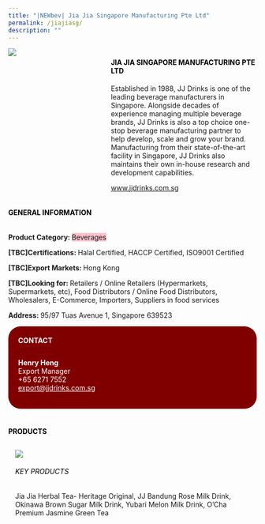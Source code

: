 ```yaml
---
title: "|NEWbev| Jia Jia Singapore Manufacturing Pte Ltd"
permalink: /jiajiasg/
description: ""
---
```

<head>
	<div class="flex-paragraph">
		<!--hi there! this is a comment and will provide you with instructional guides-->
		<!--insert booth number here!-->
		<p style="text-transform: uppercase"></p></div>
			<div class="flex-container" style="display: flex; flex-wrap: wrap;">
				<!--insert DOWNLOAD link of company logo between the " marks!-->
			<div class="card sgds" style="flex: 1 1 40%; display: block;"><img src="https://doc-14-3s-docs.googleusercontent.com/docs/securesc/69isnljd6u5lkd2esi0uo09d7a1dfqf2/3sged0dqu80b1ef1p9i5p7nkqvrq5dpo/1676206575000/12105796777324072886/12105796777324072886/1W6a2d8mwJYcl-ge39nk1C4bawIacyNSA?e=download&ax=AB85Z1AnNxaQyWXYuJDAKd8N4ZRthUdTn8NGCD89DvlKhHEop28vHQjTGAKIBZH4i05qrelIGC2Uksa5PAEgdZsWH5QzuXMztXn8iIW6pha_-YkEOpgnTC3UmkqPGmqx1GAM-hOKGLlsSdFvlnkdcBzm7M5PgdjtoRXezd1YXDsr4xC3Bd-Vny1mJxoPtnMYxudNlb1gV9ADbozOLEKWIjNoJpuSQnj4OloiFttBlMh1Y1m2PQ-0PWeJtT0RdNfOwuOMzJpYEm5-XEIm9LbK9pSmHeAqKAROXbuazH72WkzPUxKED1_Qu0yeW-c-pCBhD6JMgsPlPeSPbwivJTfz_zszs-nI3ZJd_otFRGYIcEopq4zdnWEnbS96lVH1KgllpLDmHLdQGEtzRqT6Bm4JdVJIobfywZByD5UEn5P358r7meFIeRLakddatiEqpBoGi8vXKm6WvLDzAEmbRylJuQE9fs2sj81luWTpYFEJ1wrpsf7qMatoAYdCSZ5zBLR_mvUdEgJgQ1rjeEpP3CKsHbHHaXTk68LquTy2VTbXvokj_kB__Jos2HP3581cbgXECrQkmKZfH2dpOTutjRoh5t2eQJKfQqE8_gRTx_TwRMpeaImt2x7FIczF0zjbBb6e9L1KM5ELdrCetLXGBCKin9FdUavE10HFT37qJVzfg14H7YST1wx9jBnM7nJXkNux9tpxoSnkdSHKkB4pAfiQq2aacZd3xAkFsq25VZTrpJs66-Y5f9Fq4QXXFkB-CqA_i3D1HEASv_wG792aFRs_nKXAlNUgiwxJLZz_nAJp0ThC9Z5ZBjQamHsfwWfvJm4KCS9CFyEvdP4z8XDkNO7uULWeafMJZr3yoh7inWJn9NWig99SoisVTZnFSjg-teOnuN1jKQa9822_-EAyXXEwI1hxHRLMmM7e86zMI6M&uuid=51177654-7cd5-42a2-a44a-f06f06098cdd&authuser=0"></div>
	<div class="card-sgds" style="flex: 1 1 58%; display: block; margin-left: 3px">
		<h4 style="text-transform: uppercase; color: black;"><!--insert the exhibitor's name between the <b> tags here--><b>Jia Jia Singapore Manufacturing Pte Ltd</b></h4><!--insert the exhibitor's description between the <p> tags here-->
		<p>Established in 1988, JJ Drinks is one of the leading beverage
manufacturers in Singapore. Alongside decades of experience
managing multiple beverage brands, JJ Drinks is also a top choice
one-stop beverage manufacturing partner to help develop, scale and
grow your brand. Manufacturing from their state-of-the-art facility in
Singapore, JJ Drinks also maintains their own in-house research and
development capabilities.</p>
		<!--insert the exhibitor's website link, making sure there is "https:// www." present please. make sure the entire https link goes in between the " marks-->
		<p><a href="www.jjdrinks.com.sg" target="_blank"><!--insert the www website link here (no need for https)-->www.jjdrinks.com.sg</a></p>
	</div>
</div>
</head>

<body>
	<h4 style="text-transform: uppercase; color: black;"><b>General Information</b></h4>
		<div class="flex-container" style="display: flex; flex-wrap: wrap;">
			<div class="card sgds" style="flex: 1 1 65%; display: block; align-self: stretch">
			<div class="flex-paragraph">
			<p><b>Product Category: </b><span style=" background-color: pink; border-radius: 10 px;"><!--insert the exhibitor's pdt cat between the <p> tags here-->Beverages</span></p> 
				<p><b>[TBC]Certifications: </b><!--insert all the exhibitor's certifications between the </b> and </p> here-->Halal Certified, HACCP Certified, ISO9001 Certified</p>
			<p><b>[TBC]Export Markets: </b><!--insert all the exhibitor's export markets between the </b> and </p> here-->Hong Kong</p>
			<p style="margin-bottom: 10px;"><b>[TBC]Looking for: </b><!--insert all the exhibitor's potential business partners between the </b> and </p> here-->Retailers / Online Retailers (Hypermarkets, Supermarkets, etc), Food Distributors / Online Food Distributors, Wholesalers, E-Commerce, Importers, Suppliers in food services</p><p><b>Address: </b><!--insert all the exhibitor's address the </b> and </p> here-->95/97 Tuas Avenue 1, Singapore 639523</p>
			</div>
		</div>
		<div class="card sgds" style="flex: 1 1 35%; padding: 10px; display: block; background-color: maroon; border-radius: 25px; align-self: center;">
		<h4 style="color: white; margin-top: 10px; margin-left: 10px;">CONTACT</h4>
		<div class="flex-paragraph">
			<!--replace with exhibitor's: -->
			<p style="padding: 10px; color: white;"><b><!-- POC name-->Henry Heng</b><br><!-- designation-->Export Manager<br><!--contact number-->+65 6271 7552<br><!-- for linking purposes, insert their email after "mailto:"...--><a href="mailto:export@jjdrinks.com.sg" style="color: white;"><!--...and also include the display email before </a> here-->export@jjdrinks.com.sg</a></p>
		</div>
			</div>
		</div>
	<br>
		<h4 style="text-transform: uppercase; color: black;"><b>products</b></h4>
<div style="display: flex; flex-wrap: wrap;">
  <div class="card sgds" style="flex: 1 1 47%; margin: 10px; display: block;"><!--insert the exhibitor's DOWNLOAD image for product between the " marks here-->
	<div class="flex-image" style="display: block;"><img src="https://doc-00-3s-docs.googleusercontent.com/docs/securesc/69isnljd6u5lkd2esi0uo09d7a1dfqf2/tk6oo6mvvdpevkm9nkbnuvh1var78r07/1676206575000/12105796777324072886/12105796777324072886/13RQjxCxVTYjPVtF93aF8QSkSdNKi8B9e?e=download&ax=AB85Z1BRMDAP3GhhBFxMXIjEejzBRCfMWwPihH9GX5haspq5oZop8zT95Jkb2jutmV7jMT59A-f5xayE5c8cjfd7sew-tLbEO0VYcSMcpSfqStF894We4w_ZHVQBClAEW-Y3CK3-iI1ZS_JPWvaJ1sFTjWB94Rbn-_n5oODiAMTCvEq5Eb5OZ--UXJBJSataVARU39UGAHstCJHieC_DEsew9SP51bRIuvpUHIiIsjC47ry_Nw2Vxy7GaRCYsFOhff-QXdP9jgpOnO9gBN6LC3WVY6Tvjqa_iI6col-L4qZcsjq7_5H4wkYl4sTX_zYssYpzFLtwQ6bDaWu-ijxE5fqmC2x7-7LZ2aQGbVb_bAcxl_2TMChLouzh3yuGAOmJWx5hNhXk8hrSOpdHiVg1cd9fTsq41xYlKmIiQZQv5gU6FlCFbBA_eJQ9SDxMeXGHSm0AL8NyZDdoNcsPZm5E0gM61RrXNRXkIHFOWCkH1JforPJx58WdAPQG6efJN1HGiJ6s6m_7h_5lhsiSjEdoH8SlgLv4Nit0E7Ls_R_satHApAxTtUGWqYV7xxWlXxTOyJOKYH5tv_w3ybhLQ6DhryqSiMwVgDdHp-_F6yu8W2cQNR_mYF5uCIdZvANTXbtHkZgyQaH0yJKWRPiFmP-Q-LekBFttj__mFH4Vf41moEFlaiKEVrAZ5PojlkmCvWWRXnqso0ovX477n1C85VGIozr6bJU3xAfHll1Mhix42aVwQiKlSrJAS80qt3VBydTi_qgJxZe8y8TxKvB1WMOmaWtoY1cdEVWTw2My7OtpV4kgqp0f1e8hYS3704xq3z61895YkzYeJ3MIYwdkzzfYr4XXL0nreM-nyNftvF73VBWanqWPdH04uR-eW8BUl9E7vorLCjKWrPB0fyMuwsp7rLQjztSS9vIQ7PNism4&uuid=18cb1f6b-afc7-4308-a1fe-0eae3f8a4919&authuser=0"></div>
	<div class="flex-paragraph">
		<h6 style="text-transform: uppercase; color: black;"><!--insert product name before </h6> and product description after <p>-->Key Products</h6>
		Jia Jia Herbal Tea- Heritage Original, JJ Bandung Rose Milk Drink,
Okinawa Brown Sugar Milk Drink, Yubari Melon Milk Drink, O’Cha
Premium Jasmine Green Tea





</p></div>